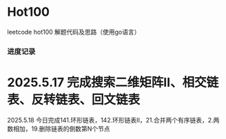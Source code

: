 # Hot100
leetcode hot100 解题代码及思路（使用go语言）


### 进度记录

2025.5.17 完成搜索二维矩阵Ⅱ、相交链表、反转链表、回文链表
=======
2025.5.18 今日完成141.环形链表，142.环形链表Ⅱ，21.合并两个有序链表，2.两数相加，19.删除链表的倒数第N个节点
